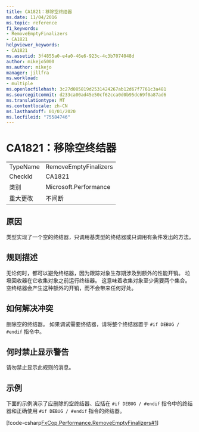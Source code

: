```yaml
---
title: CA1821：移除空终结器
ms.date: 11/04/2016
ms.topic: reference
f1_keywords:
- RemoveEmptyFinalizers
- CA1821
helpviewer_keywords:
- CA1821
ms.assetid: 3f4855a0-e4a0-46e6-923c-4c3b7074048d
author: mikejo5000
ms.author: mikejo
manager: jillfra
ms.workload:
- multiple
ms.openlocfilehash: 3c27d085819d2531424267ab12d67f7761c3a481
ms.sourcegitcommit: d233ca00ad45e50cf62cca0d0b95dc69f0a87ad6
ms.translationtype: MT
ms.contentlocale: zh-CN
ms.lasthandoff: 01/01/2020
ms.locfileid: "75584746"
---
```

# <a name="ca1821-remove-empty-finalizers"></a>CA1821：移除空终结器

|||
|-|-|
|TypeName|RemoveEmptyFinalizers|
|CheckId|CA1821|
|类别|Microsoft.Performance|
|重大更改|不间断|

## <a name="cause"></a>原因

类型实现了一个空的终结器，只调用基类型的终结器或只调用有条件发出的方法。

## <a name="rule-description"></a>规则描述

无论何时，都可以避免终结器，因为跟踪对象生存期涉及到额外的性能开销。 垃圾回收器在它收集对象之前运行终结器。 这意味着收集对象至少需要两个集合。 空终结器会产生这种额外的开销，而不会带来任何好处。

## <a name="how-to-fix-violations"></a>如何解决冲突

删除空的终结器。 如果调试需要终结器，请将整个终结器置于 `#if DEBUG / #endif` 指令中。

## <a name="when-to-suppress-warnings"></a>何时禁止显示警告

请勿禁止显示此规则的消息。

## <a name="example"></a>示例

下面的示例演示了应删除的空终结器、应括在 `#if DEBUG / #endif` 指令中的终结器和正确使用 `#if DEBUG / #endif` 指令的终结器。

[!code-csharp[FxCop.Performance.RemoveEmptyFinalizers#1](../code-quality/codesnippet/CSharp/ca1821-remove-empty-finalizers_1.cs)]
